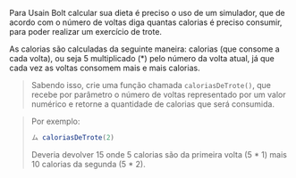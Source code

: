 Para Usain Bolt calcular sua dieta é preciso o uso de um simulador, que de acordo com o número de voltas diga quantas calorias é preciso consumir, para poder realizar um exercício de trote.

As calorias são calculadas da seguinte maneira:  calorias (que consome a cada volta), ou seja 5 multiplicado (*)  pelo número da volta atual, já que cada vez as voltas consomem mais e mais calorias.

> Sabendo isso, crie uma função chamada  `caloriasDeTrote()`, que recebe por parâmetro o número de voltas representado por um valor numérico e retorne a quantidade de calorias que será consumida.

> Por exemplo:
>
> ```javascript
> ム caloriasDeTrote(2)
> ```
> Deveria devolver 15 onde 5 calorias são da primeira volta (5 * 1) mais 10 calorias da segunda (5 * 2).
